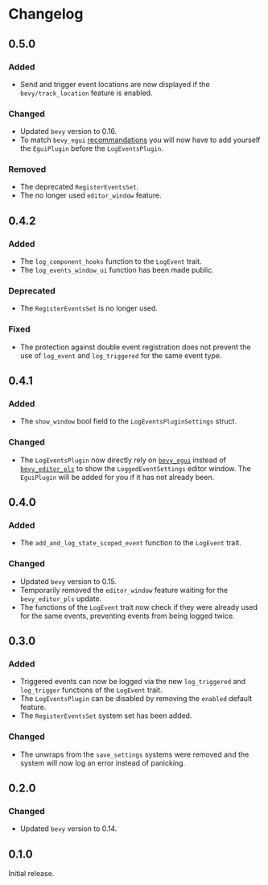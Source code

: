 # Changelog

## 0.5.0

### Added

- Send and trigger event locations are now displayed if the `bevy/track_location` feature is enabled.

### Changed

- Updated `bevy` version to 0.16.
- To match `bevy_egui` [recommandations](https://docs.rs/bevy_egui/latest/bevy_egui/struct.EguiPlugin.html#note-to-developers-of-public-plugins) you will now have to add yourself the `EguiPlugin` before the `LogEventsPlugin`.

### Removed

- The deprecated `RegisterEventsSet`.
- The no longer used `editor_window` feature.

## 0.4.2

### Added

- The `log_component_hooks` function to the `LogEvent` trait.
- The `log_events_window_ui` function has been made public.

### Deprecated

- The `RegisterEventsSet` is no longer used.

### Fixed

- The protection against double event registration does not prevent the use of `log_event` and `log_triggered` for the same event type.

## 0.4.1

### Added

- The `show_window` bool field to the `LogEventsPluginSettings` struct.

### Changed

- The `LogEventsPlugin` now directly rely on [`bevy_egui`](https://github.com/vladbat00/bevy_egui) instead of [`bevy_editor_pls`](https://github.com/jakobhellermann/bevy_editor_pls) to show the `LoggedEventSettings` editor window. The `EguiPlugin` will be added for you if it has not already been.

## 0.4.0

### Added

- The `add_and_log_state_scoped_event` function to the `LogEvent` trait.

### Changed

- Updated `bevy` version to 0.15.
- Temporarily removed the `editor_window` feature waiting for the `bevy_editor_pls` update.
- The functions of the `LogEvent` trait now check if they were already used for the same events, preventing events from being logged twice.

## 0.3.0

### Added

- Triggered events can now be logged via the new `log_triggered` and `log_trigger` functions
  of the `LogEvent` trait.
- The `LogEventsPlugin` can be disabled by removing the `enabled` default feature.
- The `RegisterEventsSet` system set has been added.

### Changed

- The unwraps from the `save_settings` systems were removed and the system will
  now log an error instead of panicking.

## 0.2.0

### Changed

- Updated `bevy` version to 0.14.

## 0.1.0

Initial release.
